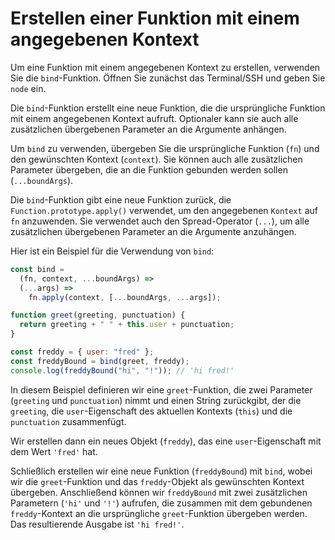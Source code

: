 # Erstellen einer Funktion mit einem angegebenen Kontext

Um eine Funktion mit einem angegebenen Kontext zu erstellen, verwenden Sie die `bind`-Funktion. Öffnen Sie zunächst das Terminal/SSH und geben Sie `node` ein.

Die `bind`-Funktion erstellt eine neue Funktion, die die ursprüngliche Funktion mit einem angegebenen Kontext aufruft. Optionaler kann sie auch alle zusätzlichen übergebenen Parameter an die Argumente anhängen.

Um `bind` zu verwenden, übergeben Sie die ursprüngliche Funktion (`fn`) und den gewünschten Kontext (`context`). Sie können auch alle zusätzlichen Parameter übergeben, die an die Funktion gebunden werden sollen (`...boundArgs`).

Die `bind`-Funktion gibt eine neue Funktion zurück, die `Function.prototype.apply()` verwendet, um den angegebenen `Kontext` auf `fn` anzuwenden. Sie verwendet auch den Spread-Operator (`...`), um alle zusätzlichen übergebenen Parameter an die Argumente anzuhängen.

Hier ist ein Beispiel für die Verwendung von `bind`:

```js
const bind =
  (fn, context, ...boundArgs) =>
  (...args) =>
    fn.apply(context, [...boundArgs, ...args]);

function greet(greeting, punctuation) {
  return greeting + " " + this.user + punctuation;
}

const freddy = { user: "fred" };
const freddyBound = bind(greet, freddy);
console.log(freddyBound("hi", "!")); // 'hi fred!'
```

In diesem Beispiel definieren wir eine `greet`-Funktion, die zwei Parameter (`greeting` und `punctuation`) nimmt und einen String zurückgibt, der die `greeting`, die `user`-Eigenschaft des aktuellen Kontexts (`this`) und die `punctuation` zusammenfügt.

Wir erstellen dann ein neues Objekt (`freddy`), das eine `user`-Eigenschaft mit dem Wert `'fred'` hat.

Schließlich erstellen wir eine neue Funktion (`freddyBound`) mit `bind`, wobei wir die `greet`-Funktion und das `freddy`-Objekt als gewünschten Kontext übergeben. Anschließend können wir `freddyBound` mit zwei zusätzlichen Parametern (`'hi'` und `'!'`) aufrufen, die zusammen mit dem gebundenen `freddy`-Kontext an die ursprüngliche `greet`-Funktion übergeben werden. Das resultierende Ausgabe ist `'hi fred!'`.
